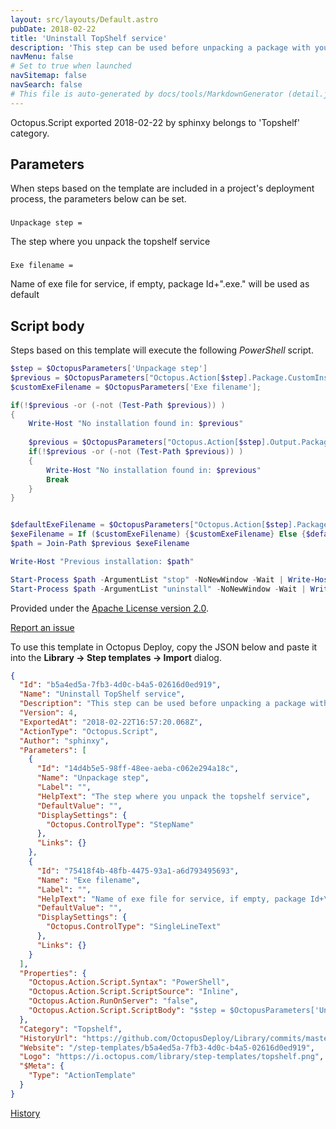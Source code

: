 ```yaml
---
layout: src/layouts/Default.astro
pubDate: 2018-02-22
title: 'Uninstall TopShelf service'
description: 'This step can be used before unpacking a package with your TopShelf service to stop and remove the previous installation, if there is one.'
navMenu: false
# Set to true when launched
navSitemap: false
navSearch: false
# This file is auto-generated by docs/tools/MarkdownGenerator (detail.js)
---
```


Octopus.Script exported 2018-02-22 by sphinxy belongs to 'Topshelf' category.

## Parameters

When steps based on the template are included in a project's deployment process, the parameters below can be set.


<div class="param">

### 

`Unpackage step = `

The step where you unpack the topshelf service

</div>
        
<div class="param">

### 

`Exe filename = `

Name of exe file for service, if empty, package Id+".exe." will be used as default

</div>
        

## Script body

Steps based on this template will execute the following *PowerShell* script.

```powershell
$step = $OctopusParameters['Unpackage step']
$previous = $OctopusParameters["Octopus.Action[$step].Package.CustomInstallationDirectory"]
$customExeFilename = $OctopusParameters['Exe filename'];

if(!$previous -or (-not (Test-Path $previous)) )
{
    Write-Host "No installation found in: $previous"
	
    $previous = $OctopusParameters["Octopus.Action[$step].Output.Package.InstallationDirectoryPath"]
    if(!$previous -or (-not (Test-Path $previous)) )
    {
        Write-Host "No installation found in: $previous"
        Break
    }
}


$defaultExeFilename = $OctopusParameters["Octopus.Action[$step].Package.NuGetPackageId"] + ".exe"
$exeFilename = If ($customExeFilename) {$customExeFilename} Else {$defaultExeFilename}
$path = Join-Path $previous $exeFilename

Write-Host "Previous installation: $path"

Start-Process $path -ArgumentList "stop" -NoNewWindow -Wait | Write-Host
Start-Process $path -ArgumentList "uninstall" -NoNewWindow -Wait | Write-Host

```

Provided under the [Apache License version 2.0](https://github.com/OctopusDeploy/Library/blob/master/LICENSE.txt).

[Report an issue](https://github.com/OctopusDeploy/Library/issues/new?assignees=&labels=&projects=&template=bug-report.yml&title=Issue%20with%20Uninstall%20TopShelf%20service&step-template=Uninstall%20TopShelf%20service)

<div class="get-json">

To use this template in Octopus Deploy, copy the JSON below and paste it into the **Library → Step templates → Import** dialog.

```json
{
  "Id": "b5a4ed5a-7fb3-4d0c-b4a5-02616d0ed919",
  "Name": "Uninstall TopShelf service",
  "Description": "This step can be used before unpacking a package with your TopShelf service to stop and remove the previous installation, if there is one.",
  "Version": 4,
  "ExportedAt": "2018-02-22T16:57:20.068Z",
  "ActionType": "Octopus.Script",
  "Author": "sphinxy",
  "Parameters": [
    {
      "Id": "14d4b5e5-98ff-48ee-aeba-c062e294a18c",
      "Name": "Unpackage step",
      "Label": "",
      "HelpText": "The step where you unpack the topshelf service",
      "DefaultValue": "",
      "DisplaySettings": {
        "Octopus.ControlType": "StepName"
      },
      "Links": {}
    },
    {
      "Id": "75418f4b-48fb-4475-93a1-a6d793495693",
      "Name": "Exe filename",
      "Label": "",
      "HelpText": "Name of exe file for service, if empty, package Id+\".exe.\" will be used as default",
      "DefaultValue": "",
      "DisplaySettings": {
        "Octopus.ControlType": "SingleLineText"
      },
      "Links": {}
    }
  ],
  "Properties": {
    "Octopus.Action.Script.Syntax": "PowerShell",
    "Octopus.Action.Script.ScriptSource": "Inline",
    "Octopus.Action.RunOnServer": "false",
    "Octopus.Action.Script.ScriptBody": "$step = $OctopusParameters['Unpackage step']\n$previous = $OctopusParameters[\"Octopus.Action[$step].Package.CustomInstallationDirectory\"]\n$customExeFilename = $OctopusParameters['Exe filename'];\n\nif(!$previous -or (-not (Test-Path $previous)) )\n{\n    Write-Host \"No installation found in: $previous\"\n\t\n    $previous = $OctopusParameters[\"Octopus.Action[$step].Output.Package.InstallationDirectoryPath\"]\n    if(!$previous -or (-not (Test-Path $previous)) )\n    {\n        Write-Host \"No installation found in: $previous\"\n        Break\n    }\n}\n\n\n$defaultExeFilename = $OctopusParameters[\"Octopus.Action[$step].Package.NuGetPackageId\"] + \".exe\"\n$exeFilename = If ($customExeFilename) {$customExeFilename} Else {$defaultExeFilename}\n$path = Join-Path $previous $exeFilename\n\nWrite-Host \"Previous installation: $path\"\n\nStart-Process $path -ArgumentList \"stop\" -NoNewWindow -Wait | Write-Host\nStart-Process $path -ArgumentList \"uninstall\" -NoNewWindow -Wait | Write-Host\n"
  },
  "Category": "Topshelf",
  "HistoryUrl": "https://github.com/OctopusDeploy/Library/commits/master/step-templates//opt/buildagent/work/75443764cd38076d/step-templates/topshelf-uninstall.json",
  "Website": "/step-templates/b5a4ed5a-7fb3-4d0c-b4a5-02616d0ed919",
  "Logo": "https://i.octopus.com/library/step-templates/topshelf.png",
  "$Meta": {
    "Type": "ActionTemplate"
  }
}
```

[History](https://github.com/OctopusDeploy/Library/commits/master/step-templates/https://github.com/OctopusDeploy/Library/commits/master/step-templates//opt/buildagent/work/75443764cd38076d/step-templates/topshelf-uninstall.json)

</div>
